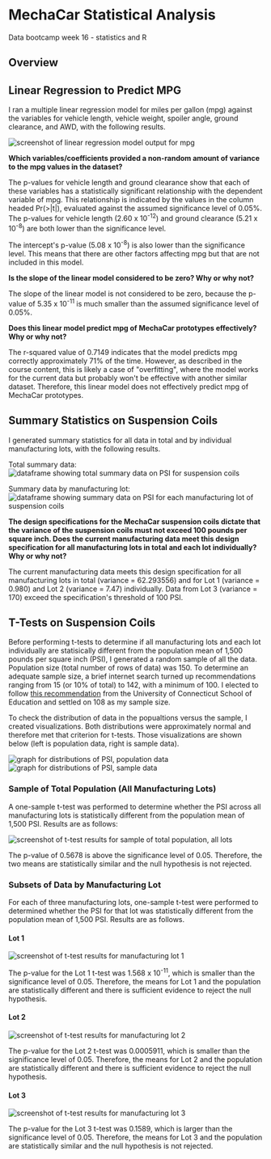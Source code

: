 # MechaCar Statistical Analysis
Data bootcamp week 16 - statistics and R

## Overview

## Linear Regression to Predict MPG
I ran a multiple linear regression model for miles per gallon (mpg) against the variables for vehicle length, vehicle weight, spoiler angle, ground clearance, and AWD, with the following results.

![screenshot of linear regression model output for mpg](https://github.com/larabjork/mechacar_statistical_analysis/blob/main/images/mpg_linear_regression.png)

__Which variables/coefficients provided a non-random amount of variance to the mpg values in the dataset?__ 

The p-values for vehicle length and ground clearance show that each of these variables has a statistically significant relationship with the dependent variable of mpg. This relationship is indicated by the values in the column headed Pr(>|t|), evaluated against the assumed significance level of 0.05%. The p-values for vehicle length (2.60 x 10<sup>-12</sup>) and ground clearance (5.21 x 10<sup>-8</sup>) are both lower than the significance level.

The intercept's p-value (5.08 x 10<sup>-8</sup>) is also lower than the significance level. This means that there are other factors affecting mpg but that are not included in this model.

__Is the slope of the linear model considered to be zero? Why or why not?__

The slope of the linear model is not considered to be zero, because the p-value of 5.35 x 10<sup>-11</sup> is much smaller than the assumed significance level of 0.05%.

__Does this linear model predict mpg of MechaCar prototypes effectively? Why or why not?__

The r-squared value of 0.7149 indicates that the model predicts mpg correctly approximately 71% of the time. However, as described in the course content, this is likely a case of "overfitting", where the model works for the current data but probably won't be effective with another similar dataset. Therefore, this linear model does not effectively predict mpg of MechaCar prototypes.

## Summary Statistics on Suspension Coils
I generated summary statistics for all data in total and by individual manufacturing lots, with the following results.

Total summary data:
![dataframe showing total summary data on PSI for suspension coils](https://github.com/larabjork/mechacar_statistical_analysis/blob/main/images/suspension_coil_summary_data_total.png)


Summary data by manufacturing lot:
![dataframe showing summary data on PSI for each manufacturing lot of suspension coils](https://github.com/larabjork/mechacar_statistical_analysis/blob/main/images/suspension_coil_summary_data_by_lot.png)

__The design specifications for the MechaCar suspension coils dictate that the variance of the suspension coils must not exceed 100 pounds per square inch. Does the current manufacturing data meet this design specification for all manufacturing lots in total and each lot individually? Why or why not?__

The current manufacturing data meets this design specification for all manufacturing lots in total (variance = 62.293556) and for Lot 1 (variance = 0.980) and Lot 2 (variance = 7.47) individually. Data from Lot 3 (variance = 170) exceed the specification's threshold of 100 PSI.

## T-Tests on Suspension Coils
Before performing t-tests to determine if all manufacturing lots and each lot individually are statisically different from the population mean of 1,500 pounds per square inch (PSI), I generated a random sample of all the data. Population size (total number of rows of data) was 150. To determine an adequate sample size, a brief internet search turned up recommendations ranging from 15 (or 10% of total) to 142, with a minimum of 100. I elected to follow [this recommendation](https://researchbasics.education.uconn.edu/sample-size/) from the University of Connecticut School of Education and settled on 108 as my sample size.

To check the distribution of data in the popualtions versus the sample, I created visualizations. Both distributions were approximately normal and therefore met that criterion for t-tests. Those visualizations are shown below (left is population data, right is sample data).

![graph for distributions of PSI, population data](https://github.com/larabjork/mechacar_statistical_analysis/blob/main/images/PSI_distribution_all_data.png)
![graph for distributions of PSI, sample data](https://github.com/larabjork/mechacar_statistical_analysis/blob/main/images/PSI_distribution_sample_data.png)

### Sample of Total Population (All Manufacturing Lots)

A one-sample t-test was performed to determine whether the PSI across all manufacturing lots is statistically different from the population mean of 1,500 PSI. Results are as follows:

![screenshot of t-test results for sample of total population, all lots](https://github.com/larabjork/mechacar_statistical_analysis/blob/main/images/t_test_sample_all_data.png)

The p-value of 0.5678 is above the significance level of 0.05. Therefore, the two means are statistically similar and the null hypothesis is not rejected. 

### Subsets of Data by Manufacturing Lot 
For each of three manufacturing lots, one-sample t-test were performed to determined whether the PSI for that lot was statistically different from the population mean of 1,500 PSI. Results are as follows.

#### Lot 1

![screenshot of t-test results for manufacturing lot 1](https://github.com/larabjork/mechacar_statistical_analysis/blob/main/images/t_test_lot_1.png)

The p-value for the Lot 1 t-test was 1.568 x 10<sup>-11</sup>, which is smaller than the significance level of 0.05. Therefore, the means for Lot 1 and the population are statistically different and there is sufficient evidence to reject the null hypothesis.

#### Lot 2

![screenshot of t-test results for manufacturing lot 2](https://github.com/larabjork/mechacar_statistical_analysis/blob/main/images/t_test_lot_2.png)

The p-value for the Lot 2 t-test was 0.0005911, which is smaller than the significance level of 0.05. Therefore, the means for Lot 2 and the population are statistically different and there is sufficient evidence to reject the null hypothesis.

#### Lot 3

![screenshot of t-test results for manufacturing lot 3](https://github.com/larabjork/mechacar_statistical_analysis/blob/main/images/t_test_lot3.png)

The p-value for the Lot 3 t-test was 0.1589, which is larger than the significance level of 0.05. Therefore, the means for Lot 3 and the population are statistically similar and the null hypothesis is not rejected. 